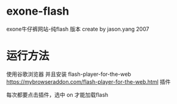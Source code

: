 # exone-flash
exone牛仔裤网站-纯flash 版本
create by jason.yang 2007

# 运行方法
使用谷歌浏览器 并且安装 flash-player-for-the-web
 https://mybrowseraddon.com/flash-player-for-the-web.html 插件

 每次都要点击插件，选中 on 才能加载flash